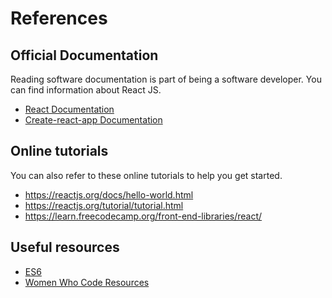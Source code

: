 # References

## Official Documentation

Reading software documentation is part of being a software developer. You can find information about React JS.

- [React Documentation](https://reactjs.org/)
- [Create-react-app Documentation](https://github.com/facebook/create-react-app/blob/master/packages/react-scripts/template/README.md)

## Online tutorials

You can also refer to these online tutorials to help you get started.

- https://reactjs.org/docs/hello-world.html
- https://reactjs.org/tutorial/tutorial.html
- https://learn.freecodecamp.org/front-end-libraries/react/

## Useful resources

- [ES6](http://exploringjs.com/es6/ch_overviews.html)
- [Women Who Code Resources](https://www.womenwhocode.com/resources)
